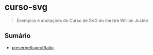 # curso-svg
> Exemplos e anotações do Curso de SVG do mestre Willian Justen

## Sumário

- [preserveAspectRatio](/examples/preserveAspectRatio.md)
